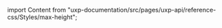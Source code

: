 
import Content from "uxp-documentation/src/pages/uxp-api/reference-css/Styles/max-height";

<Content query="product=xd"/>
